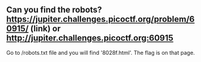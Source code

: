 ## Can you find the robots? https://jupiter.challenges.picoctf.org/problem/60915/ (link) or http://jupiter.challenges.picoctf.org:60915

Go to /robots.txt file and you will find '8028f.html'. The flag is on that page.
